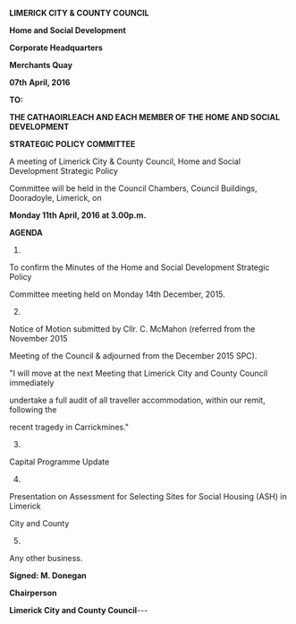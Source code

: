 **LIMERICK CITY & COUNTY COUNCIL**

**Home and Social Development**

**Corporate Headquarters**

**Merchants Quay**

**07th** **April, 2016**

**TO:**

**THE CATHAOIRLEACH AND EACH MEMBER OF THE HOME AND SOCIAL DEVELOPMENT**

**STRATEGIC POLICY COMMITTEE**

A meeting of Limerick City & County Council, Home and Social Development Strategic Policy

Committee will be held in the Council Chambers, Council Buildings, Dooradoyle, Limerick, on

**Monday 11th April, 2016 at 3.00p.m.**

**AGENDA**

1)

To confirm the Minutes of the Home and Social Development Strategic Policy

Committee meeting held on Monday 14th December, 2015.

2)

Notice of Motion submitted by Cllr. C. McMahon (referred from the November 2015

Meeting of the Council & adjourned from the December 2015 SPC).

"I will move at the next Meeting that Limerick City and County Council immediately

undertake a full audit of all traveller accommodation, within our remit, following the

recent tragedy in Carrickmines."

3)

Capital Programme Update

4)

Presentation on Assessment for Selecting Sites for Social Housing (ASH) in Limerick

City and County

5)

Any other business.

**Signed: M. Donegan**

**Chairperson**

**Limerick City and County Council**---
